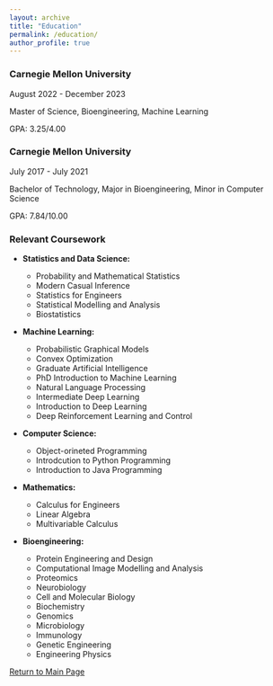 ```yaml
---
layout: archive
title: "Education"
permalink: /education/
author_profile: true
---
```


### Carnegie Mellon University
August 2022 - December 2023

Master of Science, Bioengineering, Machine Learning

GPA: 3.25/4.00

### Carnegie Mellon University
July 2017 - July 2021

Bachelor of Technology, Major in Bioengineering, Minor in Computer Science

GPA: 7.84/10.00

### Relevant Coursework
  * **Statistics and Data Science:**
    * Probability and Mathematical Statistics
    * Modern Casual Inference
    * Statistics for Engineers
    * Statistical Modelling and Analysis
    * Biostatistics
  
  * **Machine Learning:**
    * Probabilistic Graphical Models 
    * Convex Optimization
    * Graduate Artificial Intelligence
    * PhD Introduction to Machine Learning
    * Natural Language Processing
    * Intermediate Deep Learning
    * Introduction to Deep Learning
    * Deep Reinforcement Learning and Control
    
  * **Computer Science:**
    * Object-orineted Programming
    * Introdcution to Python Programming
    * Introduction to Java Programming
    
  * **Mathematics:**
    * Calculus for Engineers
    * Linear Algebra
    * Multivariable Calculus

  * **Bioengineering:**
    * Protein Engineering and Design
    * Computational Image Modelling and Analysis
    * Proteomics
    * Neurobiology
    * Cell and Molecular Biology
    * Biochemistry
    * Genomics
    * Microbiology
    * Immunology
    * Genetic Engineering
    * Engineering Physics


[Return to Main Page](https://adrita78.github.io)

